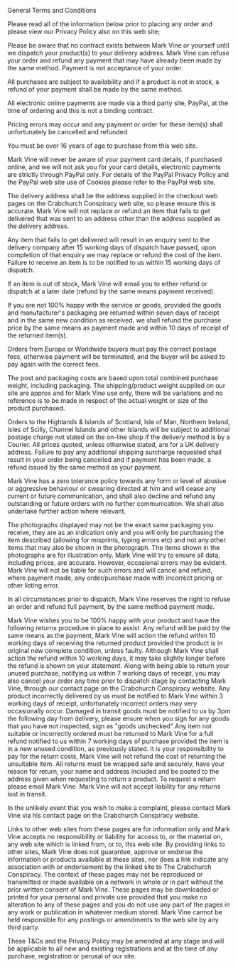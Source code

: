 General Terms and Conditions

Please read all of the information below prior to placing any order and please view our Privacy Policy also on this web site;

Please be aware that no contract exists between Mark Vine or yourself until we dispatch your product(s) to your delivery address. Mark Vine can refuse your order and refund any payment that may have already been made by the same method. Payment is not acceptance of your order.

All purchases are subject to availability and if a product is not in stock, a refund of your payment shall be made by the same method.

All electronic online payments are made via a third party site, PayPal, at the time of ordering and this is not a binding contract.

Pricing errors may occur and any payment or order for these item(s) shall unfortunately be cancelled and refunded

You must be over 16 years of age to purchase from this web site.

Mark Vine will never be aware of your payment card details, if purchased online, and we will not ask you for your card details, electronic payments are strictly through PayPal only. For details of the PayPal Privacy Policy and the PayPal web site use of Cookies please refer to the PayPal web site.

The delivery address shall be the address supplied in the checkout web pages on the Crabchurch Conspiracy web site, so please ensure this is accurate. Mark Vine will not replace or refund an item that fails to get delivered that was sent to an address other than the address supplied as the delivery address.

Any item that fails to get delivered will result in an enquiry sent to the delivery company after 15 working days of dispatch have passed, upon completion of that enquiry we may replace or refund the cost of the item. Failure to receive an item is to be notified to us within 15 working days of dispatch.

If an item is out of stock, Mark Vine will email you to either refund or dispatch at a later date (refund by the same means payment received).

If you are not 100% happy with the service or goods, provided the goods and manufacturer's packaging  are returned within seven days of receipt and in the same new condition as received, we shall refund the purchase price by the same means as payment made and within 10 days of receipt of the returned item(s).

Orders from Europe or Worldwide buyers must pay the correct postage fees, otherwise payment will be terminated, and the buyer will be asked to pay again with the correct fees.

The post and packaging costs are based upon total combined purchase weight, including packaging. The shipping/product weight supplied on our site are approx and for Mark Vine use only, there will be variations and no reference is to be made in respect of the actual weight or size of the product purchased.

Orders to the Highlands & Islands of Scotland, Isle of Man, Northern Ireland, Isles of Scilly, Channel Islands and other Islands will be subject to additional postage charge not stated on the on-line shop if the delivery method is by a Courier. All prices quoted, unless otherwise stated, are for a UK delivery address. Failure to pay any additional shipping surcharge requested shall result in your order being cancelled and if payment has been made, a refund issued by the same method as your payment.

Mark Vine has a zero tolerance policy towards any form or level of abusive or aggressive behaviour or swearing directed at him and will cease any current or future communication, and shall also decline and refund any outstanding or future orders with no further communication. We shall also undertake further action where relevant.

The photographs displayed may not be the exact same packaging you receive, they are as an indication only and you will only be purchasing the item described (allowing for misprints, typing errors etc) and not any other items that may also be shown in the photograph. The items shown in the photographs are for illustration only. Mark Vine will try to ensure all data, including prices, are accurate. However, occasional errors may be evident. Mark Vine will not be liable for such errors and will cancel and refund, where payment made, any order/purchase made with incorrect pricing or other listing error.

In all circumstances prior to dispatch, Mark Vine reserves the right to refuse an order and refund full payment, by the same method payment made.

Mark Vine wishes you to be 100% happy with your product and have the following returns procedure in place to assist. Any refund will be paid by the same means as the payment, Mark Vine will action the refund within 10 working days of receiving the returned product provided the product is in original new complete condition, unless faulty. Although Mark Vine shall action the refund within 10 working days, it may take slightly longer before the refund is shown on your statement. Along with being able to return your unused purchase, notifying us within 7 working days of receipt, you may also cancel your order any time prior to dispatch stage by contacting Mark Vine, through our contact page on the Crabchurch Conspiracy website. Any product incorrectly delivered by us must be notified to Mark Vine within 3 working days of receipt, unfortunately incorrect orders may very occasionally occur. Damaged in transit goods must be notified to us by 3pm the following day from delivery, please ensure when you sign for any goods that you have not inspected, sign as "goods unchecked" Any item not suitable or incorrectly ordered must be returned to Mark Vine for a full refund notified to us within 7 working days of purchase provided the item is in a new unused condition, as previously stated. It is your responsibility to pay for the return costs, Mark Vine will not refund the cost of returning the unsuitable item. All returns must be wrapped safe and securely, have your reason for return, your name and address included and be posted to the address given when requesting to return a product. To request a return please email Mark Vine. Mark Vine will not accept liability for any returns lost in transit. 

In the unlikely event that you wish to make a complaint, please contact Mark Vine via his contact page on the Crabchurch Conspiracy website.

Links to other web sites from these pages are for information only and Mark Vine accepts no responsibility or liability for access to, or the material on, any web site which is linked from, or to, this web site. By providing links to other sites, Mark Vine does not guarantee, approve or endorse the information or products available at these sites, nor does a link indicate any association with or endorsement by the linked site to The Crabchurch Conspiracy. The context of these pages may not be reproduced or transmitted or made available on a network in whole or in part without the prior written consent of Mark Vine. These pages may be downloaded or printed for your personal and private use provided that you make no alteration to any of these pages and you do not use any part of the pages in any work or publication in whatever medium stored. Mark Vine cannot be held responsible for any postings or amendments to the web site by any third party.

These T&Cs and the Privacy Policy may be amended at any stage and will be applicable to all new and existing registrations and at the time of any purchase, registration or perusal of our site.
